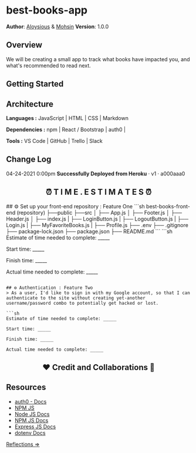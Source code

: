 # best-books-app

**Author**: [Aloysious](https://github.com/AL0YSI0US) & [Mohsin](https://github.com/mbehi)
**Version**: 1.0.0 

## Overview
We will be creating a small app to track what books have impacted you, and what's recommended to read next. 

<!-- Provide a high level overview of what this application is and why you are building it, beyond the fact that it's an assignment for this class. (i.e. What's your problem domain?) -->

## Getting Started
<!-- What are the steps that a user must take in order to build this app on their own machine and get it running? -->

## Architecture
**Languages :** JavaScript | HTML | CSS | Markdown

**Dependencies :** npm | React / Bootstrap | auth0 | 

**Tools :** VS Code | GitHub | Trello | Slack
<!-- Provide a detailed description of the application design. What technologies (languages, libraries, etc) you're using, and any other relevant design information. -->

## Change Log
04-24-2021 0:00pm **Successfully Deployed from Heroku** · v1 · a000aaa0
<!-- Use this area to document the iterative changes made to your application as each feature is successfully implemented. Use time stamps. Here's an example:
01-01-2001 4:59pm - Application now has a fully-functional express server, with a GET route for the location resource. -->

<h2 align="center">⏰ T I M E . E S T I M A T E S ⏰</h2>
## ⚙️ Set up your front-end repository : Feature One
```sh
best-books-front-end (repository)
├──public
├──src
│  ├── App.js
│  ├── Footer.js
│  ├── Header.js
│  ├── index.js
|  ├── LoginButton.js
|  ├── LogoutButton.js
|  ├── Login.js
|  ├── MyFavoriteBooks.js
|  ├── Profile.js
├── .env
├── .gitignore
├── package-lock.json
├── package.json
├── README.md
```
```sh
Estimate of time needed to complete: _____

Start time: _____

Finish time: _____

Actual time needed to complete: _____
```

## ⚙️ Authentication : Feature Two
> As a user, I'd like to sign in with my Google account, so that I can authenticate to the site without creating yet-another username/password combo to potentially get hacked or lost.

```sh
Estimate of time needed to complete: _____

Start time: _____

Finish time: _____

Actual time needed to complete: _____
```
<h2 align="center">❤️ Credit and Collaborations 👥</h2>
<!-- Give credit (and a link) to other people or resources that helped you build this application. -->

## Resources
+ [auth0 - Docs](https://auth0.com/docs)
+ [NPM JS](https://www.npmjs.com/package/axios)
+ [Node JS Docs](https://nodejs.org/en/)
+ [NPM JS Docs](https://docs.npmjs.com/)
+ [Express JS Docs](http://expressjs.com/en/4x/api.html)
+ [dotenv Docs](https://www.npmjs.com/package/dotenv)

[Reflections ⇒](reflections.md)
